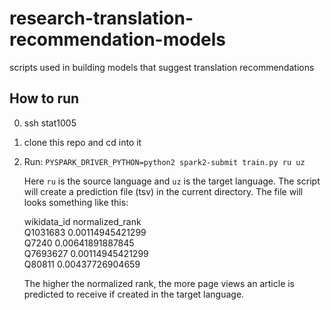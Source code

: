 # research-translation-recommendation-models
scripts used in building models that suggest translation recommendations

## How to run
0. ssh stat1005
1. clone this repo and cd into it
2. Run: `PYSPARK_DRIVER_PYTHON=python2 spark2-submit train.py ru uz`

   Here `ru` is the source language and `uz` is the target language. The
   script will create a prediction file (tsv) in the current directory.
   The file will looks something like this:

   wikidata_id	normalized_rank\
   Q1031683	0.00114945421299\
   Q7240	0.00641891887845\
   Q7693627	0.00114945421299\
   Q80811	0.00437726904659

   The higher the normalized rank, the more page views an article is
   predicted to receive if created in the target language.
